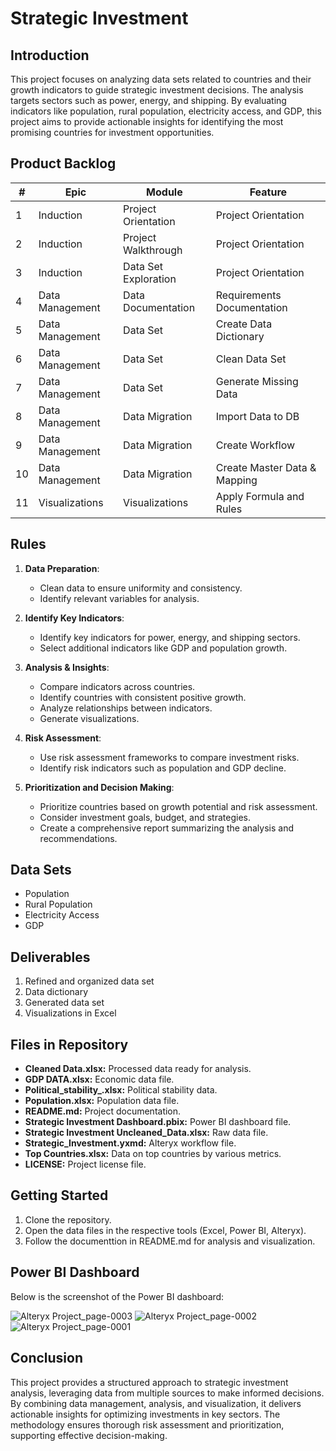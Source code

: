 # Strategic Investment

## Introduction
This project focuses on analyzing data sets related to countries and their growth indicators to guide strategic investment decisions. The analysis targets sectors such as power, energy, and shipping. By evaluating indicators like population, rural population, electricity access, and GDP, this project aims to provide actionable insights for identifying the most promising countries for investment opportunities.

## Product Backlog
| #  | Epic        | Module              | Feature                           |
|----|-------------|---------------------|-----------------------------------|
| 1  | Induction   | Project Orientation | Project Orientation               |
| 2  | Induction   | Project Walkthrough | Project Orientation               |
| 3  | Induction   | Data Set Exploration| Project Orientation               |
| 4  | Data Management | Data Documentation | Requirements Documentation      |
| 5  | Data Management | Data Set            | Create Data Dictionary           |
| 6  | Data Management | Data Set            | Clean Data Set                   |
| 7  | Data Management | Data Set            | Generate Missing Data            |
| 8  | Data Management | Data Migration      | Import Data to DB                |
| 9  | Data Management | Data Migration      | Create Workflow                  |
| 10 | Data Management | Data Migration      | Create Master Data & Mapping     |
| 11 | Visualizations | Visualizations      | Apply Formula and Rules          |

## Rules
1. **Data Preparation**:
    - Clean data to ensure uniformity and consistency.
    - Identify relevant variables for analysis.

2. **Identify Key Indicators**:
    - Identify key indicators for power, energy, and shipping sectors.
    - Select additional indicators like GDP and population growth.

3. **Analysis & Insights**:
    - Compare indicators across countries.
    - Identify countries with consistent positive growth.
    - Analyze relationships between indicators.
    - Generate visualizations.

4. **Risk Assessment**:
    - Use risk assessment frameworks to compare investment risks.
    - Identify risk indicators such as population and GDP decline.

5. **Prioritization and Decision Making**:
    - Prioritize countries based on growth potential and risk assessment.
    - Consider investment goals, budget, and strategies.
    - Create a comprehensive report summarizing the analysis and recommendations.

## Data Sets
- Population
- Rural Population
- Electricity Access
- GDP

## Deliverables
1. Refined and organized data set
2. Data dictionary
3. Generated data set
4. Visualizations in Excel

## Files in Repository
- **Cleaned Data.xlsx:** Processed data ready for analysis.
- **GDP DATA.xlsx:** Economic data file.
- **Political_stability_.xlsx:** Political stability data.
- **Population.xlsx:** Population data file.
- **README.md:** Project documentation.
- **Strategic Investment Dashboard.pbix:** Power BI dashboard file.
- **Strategic Investment Uncleaned_Data.xlsx:** Raw data file.
- **Strategic_Investment.yxmd:** Alteryx workflow file.
- **Top Countries.xlsx:** Data on top countries by various metrics.
- **LICENSE:** Project license file.

## Getting Started
1. Clone the repository.
2. Open the data files in the respective tools (Excel, Power BI, Alteryx).
3. Follow the documenttion in README.md for analysis and visualization.

## Power BI Dashboard
Below is the screenshot of the Power BI dashboard:

![Alteryx Project_page-0003](https://github.com/user-attachments/assets/ea9fbe0f-ca91-4fab-83d8-721aa3a3a565)
![Alteryx Project_page-0002](https://github.com/user-attachments/assets/daf6d8a9-4d1c-42ea-9fb3-4f0d805147ca)
![Alteryx Project_page-0001](https://github.com/user-attachments/assets/f0704c39-8fc7-4bb1-b6ec-9064ad9938ae)

## Conclusion
This project provides a structured approach to strategic investment analysis, leveraging data from multiple sources to make informed decisions. By combining data management, analysis, and visualization, it delivers actionable insights for optimizing investments in key sectors. The methodology ensures thorough risk assessment and prioritization, supporting effective decision-making.
